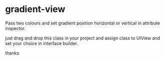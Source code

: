 # gradient-view
Pass two colours and set gradient position horizontal or vertical in attribute inspector.   

just drag and drop this class in your project and assign class to UIView and set your choice in interface builder.

thanks

